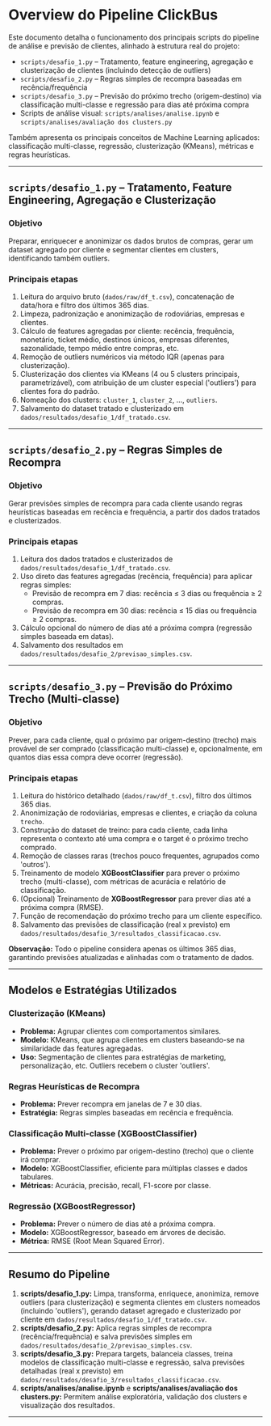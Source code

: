 


# Overview do Pipeline ClickBus

Este documento detalha o funcionamento dos principais scripts do pipeline de análise e previsão de clientes, alinhado à estrutura real do projeto:
- `scripts/desafio_1.py` – Tratamento, feature engineering, agregação e clusterização de clientes (incluindo detecção de outliers)
- `scripts/desafio_2.py` – Regras simples de recompra baseadas em recência/frequência
- `scripts/desafio_3.py` – Previsão do próximo trecho (origem-destino) via classificação multi-classe e regressão para dias até próxima compra
- Scripts de análise visual: `scripts/analises/analise.ipynb` e `scripts/analises/avaliação dos clusters.py`

Também apresenta os principais conceitos de Machine Learning aplicados: classificação multi-classe, regressão, clusterização (KMeans), métricas e regras heurísticas.

---





## `scripts/desafio_1.py` – Tratamento, Feature Engineering, Agregação e Clusterização

### Objetivo
Preparar, enriquecer e anonimizar os dados brutos de compras, gerar um dataset agregado por cliente e segmentar clientes em clusters, identificando também outliers.

### Principais etapas
1. Leitura do arquivo bruto (`dados/raw/df_t.csv`), concatenação de data/hora e filtro dos últimos 365 dias.
2. Limpeza, padronização e anonimização de rodoviárias, empresas e clientes.
3. Cálculo de features agregadas por cliente: recência, frequência, monetário, ticket médio, destinos únicos, empresas diferentes, sazonalidade, tempo médio entre compras, etc.
4. Remoção de outliers numéricos via método IQR (apenas para clusterização).
5. Clusterização dos clientes via KMeans (4 ou 5 clusters principais, parametrizável), com atribuição de um cluster especial ('outliers') para clientes fora do padrão.
6. Nomeação dos clusters: `cluster_1`, `cluster_2`, ..., `outliers`.
7. Salvamento do dataset tratado e clusterizado em `dados/resultados/desafio_1/df_tratado.csv`.

---





## `scripts/desafio_2.py` – Regras Simples de Recompra

### Objetivo
Gerar previsões simples de recompra para cada cliente usando regras heurísticas baseadas em recência e frequência, a partir dos dados tratados e clusterizados.

### Principais etapas
1. Leitura dos dados tratados e clusterizados de `dados/resultados/desafio_1/df_tratado.csv`.
2. Uso direto das features agregadas (recência, frequência) para aplicar regras simples:
	- Previsão de recompra em 7 dias: recência ≤ 3 dias ou frequência ≥ 2 compras.
	- Previsão de recompra em 30 dias: recência ≤ 15 dias ou frequência ≥ 2 compras.
3. Cálculo opcional do número de dias até a próxima compra (regressão simples baseada em datas).
4. Salvamento dos resultados em `dados/resultados/desafio_2/previsao_simples.csv`.

---





## `scripts/desafio_3.py` – Previsão do Próximo Trecho (Multi-classe)

### Objetivo
Prever, para cada cliente, qual o próximo par origem-destino (trecho) mais provável de ser comprado (classificação multi-classe) e, opcionalmente, em quantos dias essa compra deve ocorrer (regressão).

### Principais etapas
1. Leitura do histórico detalhado (`dados/raw/df_t.csv`), filtro dos últimos 365 dias.
2. Anonimização de rodoviárias, empresas e clientes, e criação da coluna `trecho`.
3. Construção do dataset de treino: para cada cliente, cada linha representa o contexto até uma compra e o target é o próximo trecho comprado.
4. Remoção de classes raras (trechos pouco frequentes, agrupados como 'outros').
5. Treinamento de modelo **XGBoostClassifier** para prever o próximo trecho (multi-classe), com métricas de acurácia e relatório de classificação.
6. (Opcional) Treinamento de **XGBoostRegressor** para prever dias até a próxima compra (RMSE).
7. Função de recomendação do próximo trecho para um cliente específico.
8. Salvamento das previsões de classificação (real x previsto) em `dados/resultados/desafio_3/resultados_classificacao.csv`.

**Observação:** Todo o pipeline considera apenas os últimos 365 dias, garantindo previsões atualizadas e alinhadas com o tratamento de dados.

---




## Modelos e Estratégias Utilizados

### Clusterização (KMeans)
- **Problema:** Agrupar clientes com comportamentos similares.
- **Modelo:** KMeans, que agrupa clientes em clusters baseando-se na similaridade das features agregadas.
- **Uso:** Segmentação de clientes para estratégias de marketing, personalização, etc. Outliers recebem o cluster 'outliers'.

### Regras Heurísticas de Recompra
- **Problema:** Prever recompra em janelas de 7 e 30 dias.
- **Estratégia:** Regras simples baseadas em recência e frequência.

### Classificação Multi-classe (XGBoostClassifier)
- **Problema:** Prever o próximo par origem-destino (trecho) que o cliente irá comprar.
- **Modelo:** XGBoostClassifier, eficiente para múltiplas classes e dados tabulares.
- **Métricas:** Acurácia, precisão, recall, F1-score por classe.

### Regressão (XGBoostRegressor)
- **Problema:** Prever o número de dias até a próxima compra.
- **Modelo:** XGBoostRegressor, baseado em árvores de decisão.
- **Métrica:** RMSE (Root Mean Squared Error).

---




## Resumo do Pipeline

1. **scripts/desafio_1.py:** Limpa, transforma, enriquece, anonimiza, remove outliers (para clusterização) e segmenta clientes em clusters nomeados (incluindo 'outliers'), gerando dataset agregado e clusterizado por cliente em `dados/resultados/desafio_1/df_tratado.csv`.
2. **scripts/desafio_2.py:** Aplica regras simples de recompra (recência/frequência) e salva previsões simples em `dados/resultados/desafio_2/previsao_simples.csv`.
3. **scripts/desafio_3.py:** Prepara targets, balanceia classes, treina modelos de classificação multi-classe e regressão, salva previsões detalhadas (real x previsto) em `dados/resultados/desafio_3/resultados_classificacao.csv`.
4. **scripts/analises/analise.ipynb** e **scripts/analises/avaliação dos clusters.py:** Permitem análise exploratória, validação dos clusters e visualização dos resultados.

---